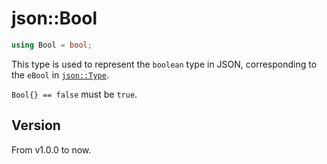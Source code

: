 # **json::Bool**

```cpp
using Bool = bool;
```

This type is used to represent the `boolean` type in JSON, corresponding to the `eBool` in [`json::Type`](../Type.md).

`Bool{} == false` must be `true`.

## Version

From v1.0.0 to now.

